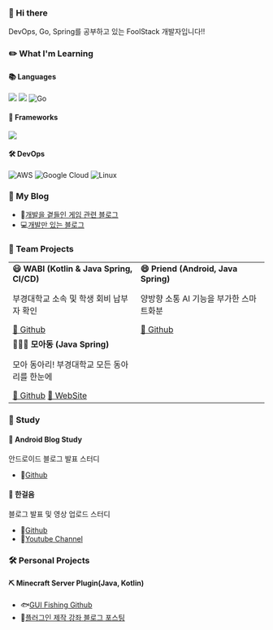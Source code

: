 ### 👋 Hi there 
DevOps, Go, Spring를 공부하고 있는 FoolStack 개발자입니다!!

### ✏️ What I'm Learning
#### 📚 Languages 
![](https://img.shields.io/badge/Java-ED8B00?style=for-the-badge&logo=openjdk&logoColor=white) 
![](https://img.shields.io/badge/Kotlin-0095D5?&style=for-the-badge&logo=kotlin&logoColor=white)
![Go](https://img.shields.io/badge/go-%2300ADD8.svg?style=for-the-badge&logo=go&logoColor=white)
#### 📗 Frameworks 
![](https://img.shields.io/badge/Spring-6DB33F?style=for-the-badge&logo=spring&logoColor=white)
#### 🛠️ DevOps
![AWS](https://img.shields.io/badge/AWS-%23FF9900.svg?style=for-the-badge&logo=amazon-aws&logoColor=white) 
![Google Cloud](https://img.shields.io/badge/GoogleCloud-%234285F4.svg?style=for-the-badge&logo=google-cloud&logoColor=white)
![Linux](https://img.shields.io/badge/Linux-FCC624?style=for-the-badge&logo=linux&logoColor=black)


### 📝 My Blog
- 💬[개발을 곁들인 게임 관련 블로그](https://zepelown.tistory.com/)  
- 💻[개발만 있는 블로그](https://namamim.tistory.com/)


### 🚀 Team Projects
<table width="100%">
  <tr>
    <td width="50%" valign="top">
      <strong>😃 WABI (Kotlin & Java Spring, CI/CD)</strong>
      <br>
      <p>부경대학교 소속 및 학생 회비 납부자 확인</p>
      <a href="https://github.com/pknu-wap/WABI-BE">🔗 Github</a>
    </td>
    <td width="50%" valign="top">
      <strong>😄 Priend (Android, Java Spring)</strong>
      <br>
      <p>양방향 소통 AI 기능을 부가한 스마트화분</p>
      <a href="https://github.com/Zepelown/Priend">🔗 Github</a>
    </td>
  </tr>
  <tr>
    <td width="50%" valign="top">
      <strong>🧑‍🤝‍🧑 모아동 (Java Spring)</strong>
      <br>
      <p>모아 동아리! 부경대학교 모든 동아리를 한눈에</p>
      <a href="https://github.com/Moadong/moadong">🔗 Github</a> 
      <a href="https://www.moadong.com/">🔗 WebSite</a>
    </td>
    <td width="50%" valign="top">
      <!-- 이 칸은 비워둡니다 -->
    </td>
  </tr>
</table>



### 📖 Study
#### 🤖 Android Blog Study
안드로이드 블로그 발표 스터디
- 🔗[Github](https://github.com/pknu-wap/android-blog-study)
#### 👣 한걸음
블로그 발표 및 영상 업로드 스터디
- 🔗[Github](https://github.com/Hangeoreum/Hangeoreum-1)
- 🔗[Youtube Channel](https://www.youtube.com/@%ED%95%9C%EA%B1%B8%EC%9D%8C-r5h)

### 🛠️ Personal Projects
#### ⛏️ Minecraft Server Plugin(Java, Kotlin)
- 🐟[GUI Fishing Github](https://github.com/Zepelown/GUI-Fishing)
- 📘[플러그인 제작 강좌 블로그 포스팅](https://zepelown.tistory.com/category/%EB%A7%88%EC%9D%B8%ED%81%AC%EB%9E%98%ED%94%84%ED%8A%B8)


<!--
**Zepelown/Zepelown** is a ✨ _special_ ✨ repository because its `README.md` (this file) appears on your GitHub profile.

Here are some ideas to get you started:

- 🔭 I’m currently working on ...
- 🌱 I’m currently learning ...
- 👯 I’m looking to collaborate on ...
- 🤔 I’m looking for help with ...
- 💬 Ask me about ...
- 📫 How to reach me: ...
- 😄 Pronouns: ...
- ⚡ Fun fact: ...
-->
